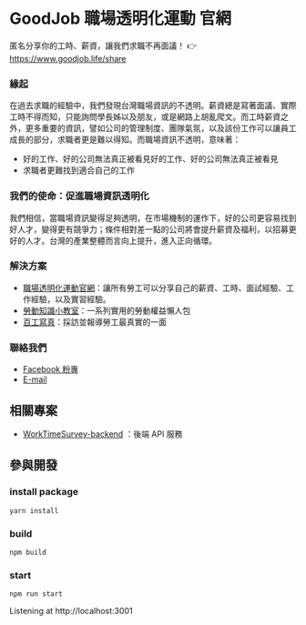 GoodJob 職場透明化運動 官網
======================

匿名分享你的工時、薪資，讓我們求職不再面議！ 👉 https://www.goodjob.life/share

### 緣起
在過去求職的經驗中，我們發現台灣職場資訊的不透明。薪資總是寫著面議、實際工時不得而知，只能詢問學長姊以及朋友，或是網路上胡亂爬文。而工時薪資之外，更多重要的資訊，譬如公司的管理制度、團隊氣氛，以及該份工作可以讓員工成長的部分，求職者更是難以得知。而職場資訊不透明，意味著：
* 好的工作、好的公司無法真正被看見好的工作、好的公司無法真正被看見
* 求職者更難找到適合自己的工作

### 我們的使命：促進職場資訊透明化
我們相信，當職場資訊變得足夠透明，在市場機制的運作下，好的公司更容易找到好人才，變得更有競爭力；條件相對差一點的公司將會提升薪資及福利，以招募更好的人才。台灣的產業整體而言向上提升，進入正向循環。

### 解決方案
* [職場透明化運動官網](https://www.goodjob.life)：讓所有勞工可以分享自己的薪資、工時、面試經驗、工作經驗，以及實習經驗。
* [勞動知識小教室](https://www.goodjob.life/labor-rights)：一系列實用的勞動權益懶人包
* [百工寫真](https://media.goodjob.life)：採訪並報導勞工最真實的一面

### 聯絡我們
* [Facebook 粉專](https://www.facebook.com/goodjob.life)
* [E-mail](findyourgoodjob@gmail.com)

## 相關專案

* [WorkTimeSurvey-backend](https://github.com/goodjoblife/WorkTimeSurvey-backend)
：後端 API 服務

## 參與開發

### install package
```
yarn install
```

### build
```
npm build
```

### start
```
npm run start
```
Listening at http://localhost:3001
